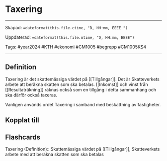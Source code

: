 # Taxering

---

Skapad: `=dateformat(this.file.ctime, "D, HH:mm, EEEE ")`

Uppdaterad: `=dateformat(this.file.mtime, "D, HH:mm, EEEE")`

Tags: #year2024 #KTH #ekonomi #CM1005 #begrepp #CM1005KS4

---

## Definition

Taxering är det skattemässiga värdet på [[Tillgångar]]. Det är Skatteverkets arbete att beräkna skatten som ska betalas. [[Inkomst]] och vinst från [[Resultaträkning]] räknas också som en tillgång i detta sammanhang och ska därför också taxeras.

Vanligen används ordet Taxering i samband med beskattning av fastigheter.

## Kopplat till

## Flashcards

Taxering (Definition):: Skattemässiga värdet på [[Tillgångar]], Skatteverkets arbete med att beräkna skatten som ska betalas
<!--SR:!2024-03-06,2,190!2024-03-19,15,290-->
